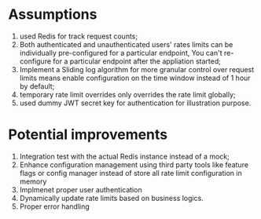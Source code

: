 # Assumptions

1. used Redis for track request counts;
2. Both authenticated and unauthenticated users' rates limits can be individually pre-configured for a particular endpoint, You can't re-configure for a particular endpoint after the appliation started;
3. Implement a Sliding log algorithm for more granular control over request limits means enable configuration on the time window instead of 1 hour by default;
4. temporary rate limit overrides only overrides the rate limit globally;
5. used dummy JWT secret key for authentication for illustration purpose.

# Potential improvements

1. Integration test with the actual Redis instance instead of a mock;
2. Enhance configuration management using third party tools like feature flags or config manager instead of store all rate limit configuration in memory
3. Implmenet proper user authentication
4. Dynamically update rate limits based on business logics.
5. Proper error handling
